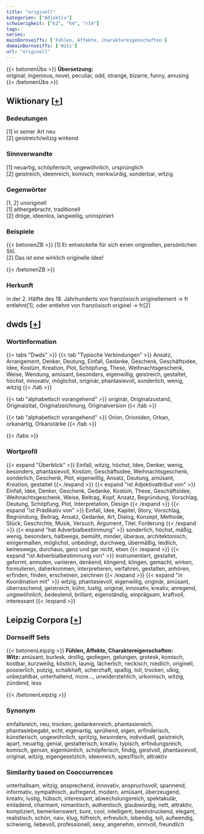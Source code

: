 ```yaml
---
title: "originell"
kategorien: ["Adjektiv"]
schwierigkeit: ["k2", "h4", "r14"]
tags:
series:
mainDornseiffs: ['Fühlen, Affekte, Charaktereigenschaften']
domainDornseiffs: ['Witz']
url: "originell"
---
```


{{< betonenÜbs >}}
**Übersetzung:**  
original, ingenious, novel, peculiar, odd, strange, bizarre, funny, amusing  
{{< /betonenÜbs >}}

## Wiktionary [[+](https://de.wiktionary.org/wiki/originell)]

### Bedeutungen
[1] in seiner Art neu  
[2] geistreich/witzig wirkend  

### Sinnverwandte
[1] neuartig, schöpferisch, ungewöhnlich, ursprünglich  
[2] geistreich, ideenreich, komisch, merkwürdig, sonderbar, witzig  

### Gegenwörter
[1, 2] unoriginell  
[1] althergebracht, traditionell  
[2] dröge, ideenlos, langweilig, uninspiriert  

### Beispiele
{{< betonenZB >}}
[1] Er entwickelte für sich einen originellen, persönlichen Stil.  
[2] Das ist eine wirklich originelle Idee!  

{{< /betonenZB >}}
### Herkunft
in der 2. Hälfte des 18. Jahrhunderts von französisch originellement → fr entlehnt[1]; oder entlehnt von französisch originel → fr[2]  



## dwds [[+](https://www.dwds.de/wb/originell)]

### Wortinformation
{{< tabs "Dwds" >}}
{{< tab "Typische Verbindungen" >}}
Ansatz, Arrangement, Denker, Deutung, Einfall, Gedanke, Geschenk, Geschäftsidee, Idee, Kostüm, Kreation, Plot, Schöpfung, These, Weihnachtsgeschenk, Weise, Wendung, amüsant, besonders, eigenwillig, geistreich, gestaltet, höchst, innovativ, möglichst, originär, phantasievoll, sonderlich, wenig, witzig
{{< /tab >}}

{{< tab "alphabetisch vorangehend" >}}
originär, Originalzustand, Originalzitat, Originalzeichnung, Originalversion
{{< /tab >}}

{{< tab "alphabetisch vorangehend" >}}
Orion, Orioniden, Orkan, orkanartig, Orkanstärke
{{< /tab >}}

{{< /tabs >}}

### Wortprofil
{{< expand "Überblick" >}} Einfall, witzig, höchst, Idee, Denker, wenig, besonders, phantasievoll, Kostüm, Geschäftsidee, Weihnachtsgeschenk, sonderlich, Geschenk, Plot, eigenwillig, Ansatz, Deutung, amüsant, Kreation, gestaltet {{< /expand >}}
{{< expand "ist Adjektivattribut von" >}} Einfall, Idee, Denker, Geschenk, Gedanke, Kostüm, These, Geschäftsidee, Weihnachtsgeschenk, Weise, Beitrag, Kopf, Ansatz, Begründung, Vorschlag, Deutung, Schöpfung, Plot, Interpretation, Design {{< /expand >}}
{{< expand "ist Prädikativ von" >}} Einfall, Idee, Kapitel, Story, Vorschlag, Begründung, Beitrag, Ansatz, Gedanke, Art, Dialog, Konzept, Methode, Stück, Geschichte, Musik, Versuch, Argument, Titel, Forderung {{< /expand >}}
{{< expand "hat Adverbialbestimmung" >}} sonderlich, höchst, mäßig, wenig, besonders, halbwegs, bemüht, minder, überaus, architektonisch, einigermaßen, möglichst, unbedingt, durchweg, übermäßig, leidlich, keineswegs, durchaus, ganz und gar nicht, eben {{< /expand >}}
{{< expand "ist Adverbialbestimmung von" >}} instrumentiert, gestaltet, geformt, anmuten, variieren, denkend, klingend, klingen, gemacht, wirken, formulieren, daherkommen, interpretieren, verfahren, gestalten, anhören, erfinden, finden, erscheinen, zeichnen {{< /expand >}}
{{< expand "in Koordination mit" >}} witzig, phantasievoll, eigenwillig, originär, amüsant, überraschend, geistreich, kühn, lustig, original, innovativ, kreativ, anregend, ungewöhnlich, bedeutend, brillant, eigenständig, einprägsam, kraftvoll, interessant {{< /expand >}}

## Leipzig Corpora [[+](https://corpora.uni-leipzig.de/en/res?word=originell&corpusId=deu_newscrawl-public_2018)]

### Dornseiff Sets
{{< betonenLeipzig >}}
**Fühlen, Affekte, Charaktereigenschaften:**  
**Witz:** amüsant, burlesk, drollig, gediegen, gelungen, grotesk, komisch, kostbar, kurzweilig, köstlich, launig, lächerlich, neckisch, niedlich, originell, possierlich, putzig, schalkhaft, scherzhaft, spaßig, toll, trocken, ulkig, unbezahlbar, unterhaltend, more..., unwiderstehlich, urkomisch, witzig, zündend, less  

{{< /betonenLeipzig >}}

### Synonym
einfallsreich, neu, trocken, gedankenreich, phantasiereich, phantasiebegabt, echt, eigenartig, sprühend, eigen, erfinderisch, künstlerisch, ungewöhnlich, spritzig, besonders, individuell, geistreich, apart, neuartig, genial, gestalterisch, kreativ, typisch, erfindungsreich, komisch, genuin, eigentümlich, schöpferisch, findig, geistvoll, phantasievoll, original, witzig, eigengesetzlich, ideenreich, spezifisch, attraktiv


### Similarity based on Cooccurrences
unterhaltsam, witzig, ansprechend, innovativ, anspruchsvoll, spannend, informativ, sympathisch, aufregend, modern, amüsant, überzeugend, kreativ, lustig, hübsch, interessant, abwechslungsreich, spektakulär, einladend, charmant, romantisch, authentisch, glaubwürdig, nett, attraktiv, kompliziert, bemerkenswert, bunt, cool, intelligent, beeindruckend, elegant, realistisch, schön, naiv, klug, hilfreich, erfreulich, lebendig, toll, aufwendig, schwierig, liebevoll, professionell, sexy, angenehm, sinnvoll, freundlich

